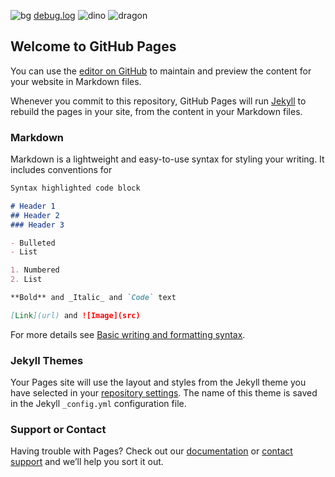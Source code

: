 ![bg](https://user-images.githubusercontent.com/95380277/151717581-d3782139-67f6-483d-93f7-10579fa2c7aa.png)
[debug.log](https://github.com/AfaqueNazeer/IDragon/files/7966913/debug.log)
![dino](https://user-images.githubusercontent.com/95380277/151717583-01651c5f-7b7f-4db4-9cf5-ef67ca38e1cf.png)
![dragon](https://user-images.githubusercontent.com/95380277/151717587-55520ef0-2015-4199-9e7c-9443a6a7707b.png)
## Welcome to GitHub Pages

You can use the [editor on GitHub](https://github.com/AfaqueNazeer/IDragon/edit/gh-pages/index.md) to maintain and preview the content for your website in Markdown files.

Whenever you commit to this repository, GitHub Pages will run [Jekyll](https://jekyllrb.com/) to rebuild the pages in your site, from the content in your Markdown files.

### Markdown

Markdown is a lightweight and easy-to-use syntax for styling your writing. It includes conventions for

```markdown
Syntax highlighted code block

# Header 1
## Header 2
### Header 3

- Bulleted
- List

1. Numbered
2. List

**Bold** and _Italic_ and `Code` text

[Link](url) and ![Image](src)
```

For more details see [Basic writing and formatting syntax](https://docs.github.com/en/github/writing-on-github/getting-started-with-writing-and-formatting-on-github/basic-writing-and-formatting-syntax).

### Jekyll Themes

Your Pages site will use the layout and styles from the Jekyll theme you have selected in your [repository settings](https://github.com/AfaqueNazeer/IDragon/settings/pages). The name of this theme is saved in the Jekyll `_config.yml` configuration file.

### Support or Contact

Having trouble with Pages? Check out our [documentation](https://docs.github.com/categories/github-pages-basics/) or [contact support](https://support.github.com/contact) and we’ll help you sort it out.

